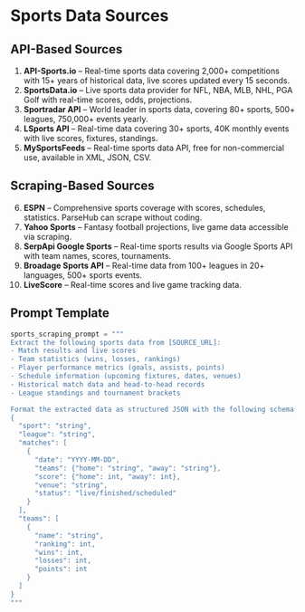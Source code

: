 # Sports Data Sources

## API-Based Sources
1. **API-Sports.io** – Real-time sports data covering 2,000+ competitions with 15+ years of historical data, live scores updated every 15 seconds.
2. **SportsData.io** – Live sports data provider for NFL, NBA, MLB, NHL, PGA Golf with real-time scores, odds, projections.
3. **Sportradar API** – World leader in sports data, covering 80+ sports, 500+ leagues, 750,000+ events yearly.
4. **LSports API** – Real-time data covering 30+ sports, 40K monthly events with live scores, fixtures, standings.
5. **MySportsFeeds** – Real-time sports data API, free for non-commercial use, available in XML, JSON, CSV.

## Scraping-Based Sources
6. **ESPN** – Comprehensive sports coverage with scores, schedules, statistics. ParseHub can scrape without coding.
7. **Yahoo Sports** – Fantasy football projections, live game data accessible via scraping.
8. **SerpApi Google Sports** – Real-time sports results via Google Sports API with team names, scores, tournaments.
9. **Broadage Sports API** – Real-time data from 100+ leagues in 20+ languages, 500+ sports events.
10. **LiveScore** – Real-time scores and live game tracking data.

## Prompt Template
```python
sports_scraping_prompt = """
Extract the following sports data from [SOURCE_URL]:
- Match results and live scores
- Team statistics (wins, losses, rankings) 
- Player performance metrics (goals, assists, points)
- Schedule information (upcoming fixtures, dates, venues)
- Historical match data and head-to-head records
- League standings and tournament brackets

Format the extracted data as structured JSON with the following schema:
{
  "sport": "string",
  "league": "string", 
  "matches": [
    {
      "date": "YYYY-MM-DD",
      "teams": {"home": "string", "away": "string"},
      "score": {"home": int, "away": int},
      "venue": "string",
      "status": "live/finished/scheduled"
    }
  ],
  "teams": [
    {
      "name": "string",
      "ranking": int,
      "wins": int,
      "losses": int,
      "points": int
    }
  ]
}
"""
```
